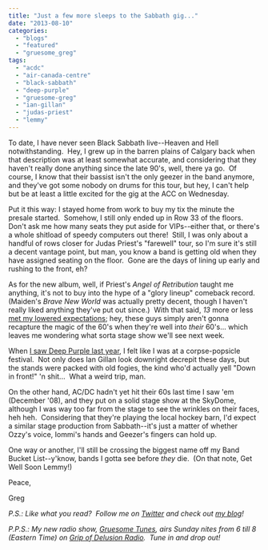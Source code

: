 ```yaml
---
title: "Just a few more sleeps to the Sabbath gig..."
date: "2013-08-10"
categories: 
  - "blogs"
  - "featured"
  - "gruesome_greg"
tags: 
  - "acdc"
  - "air-canada-centre"
  - "black-sabbath"
  - "deep-purple"
  - "gruesome-greg"
  - "ian-gillan"
  - "judas-priest"
  - "lemmy"
---
```


To date, I have never seen Black Sabbath live--Heaven and Hell notwithstanding.  Hey, I grew up in the barren plains of Calgary back when that description was at least somewhat accurate, and considering that they haven't really done anything since the late 90's, well, there ya go.  Of course, I know that their bassist isn't the only geezer in the band anymore, and they've got some nobody on drums for this tour, but hey, I can't help but be at least a little excited for the gig at the ACC on Wednesday.

Put it this way: I stayed home from work to buy my tix the minute the presale started.  Somehow, I still only ended up in Row 33 of the floors.  Don't ask me how many seats they put aside for VIPs--either that, or there's a whole shitload of speedy computers out there!  Still, I was only about a handful of rows closer for Judas Priest's "farewell" tour, so I'm sure it's still a decent vantage point, but man, you know a band is getting old when they have assigned seating on the floor.  Gone are the days of lining up early and rushing to the front, eh?

As for the new album, well, if Priest's _Angel of Retribution_ taught me anything, it's not to buy into the hype of a "glory lineup" comeback record.  (Maiden's _Brave New World_ was actually pretty decent, though I haven't really liked anything they've put out since.)  With that said, _13_ more or less [met my lowered expectations](http://gruesomeviews.com/2013/06/13/soooo-it-still-sounds-like-sabbath/); hey, these guys simply aren't gonna recapture the magic of the 60's when they're well into _their_ 60's... which leaves me wondering what sorta stage show we'll see next week.

When [I saw Deep Purple last year](http://gruesomeviews.com/2012/02/13/well-i-guess-those-old-guys-still-got-it-sort-of-anyways-deep-purple-massey-hall-february-12th/), I felt like I was at a corpse-popsicle festival.  Not only does Ian Gillan look downright decrepit these days, but the stands were packed with old fogies, the kind who'd actually yell "Down in front!" 'n shit...  What a weird trip, man.

On the other hand, AC/DC hadn't yet hit their 60s last time I saw 'em (December '08), and they put on a solid stage show at the SkyDome, although I was way too far from the stage to see the wrinkles on their faces, heh heh.  Considering that they're playing the local hockey barn, I'd expect a similar stage production from Sabbath--it's just a matter of whether Ozzy's voice, Iommi's hands and Geezer's fingers can hold up.

One way or another, I'll still be crossing the biggest name off my Band Bucket List--y'know, bands I gotta see before _they_ die.  (On that note, Get Well Soon Lemmy!)

Peace,

Greg

_P.S.: Like what you read?  Follow me on [Twitter](http://twitter.com/gruesomeviews) and check out [my blog](http://gruesomeviews.com/)!_

_P.P.S.: My new radio show, [Gruesome Tunes](http://gruesomeviews.com/category/music/gruesome-tunes/), airs Sunday nites from 6 till 8 (Eastern Time) on [Grip of Delusion Radio](http://www.gripofdelusion.com/radio/).  Tune in and drop out!_
